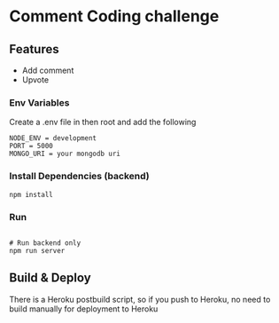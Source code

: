 # Comment Coding challenge

## Features

- Add comment
- Upvote

### Env Variables

Create a .env file in then root and add the following

```
NODE_ENV = development
PORT = 5000
MONGO_URI = your mongodb uri
```

### Install Dependencies (backend)

```
npm install
```

### Run

```

# Run backend only
npm run server
```

## Build & Deploy

There is a Heroku postbuild script, so if you push to Heroku, no need to build manually for deployment to Heroku

